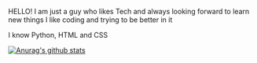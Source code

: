 HELLO!
I am just a guy who likes Tech and always looking forward to learn new things 
I like coding and trying to be better in it 

I know Python, HTML and CSS

[![Anurag's github stats](https://github-readme-stats.vercel.app/api?username=DemiGod108)](https://github.com/anuraghazra/github-readme-stats)
